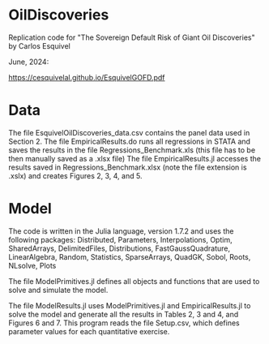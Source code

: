 # OilDiscoveries

Replication code for "The Sovereign Default Risk of Giant Oil Discoveries" by Carlos Esquivel

June, 2024:

https://cesquivelal.github.io/EsquivelGOFD.pdf

# Data

The file EsquivelOilDiscoveries_data.csv contains the panel data used in Section 2.
The file EmpiricalResults.do runs all regressions in STATA and saves the results in the file Regressions_Benchmark.xls (this file has to be then manually saved as a .xlsx file)
The file EmpiricalResults.jl accesses the results saved in Regressions_Benchmark.xlsx (note the file extension is .xslx) and creates Figures 2, 3, 4, and 5.

# Model

The code is written in the Julia language, version 1.7.2 and uses the following packages:
      Distributed, Parameters, Interpolations, Optim, SharedArrays, DelimitedFiles,
      Distributions, FastGaussQuadrature, LinearAlgebra, Random, Statistics,
      SparseArrays, QuadGK, Sobol, Roots, NLsolve, Plots

The file ModelPrimitives.jl defines all objects and functions that are used to solve and simulate the model.

The file ModelResults.jl uses ModelPrimitives.jl and EmpiricalResults.jl to solve the model and generate all the results in Tables 2, 3 and 4, and Figures 6 and 7. This program reads the file Setup.csv, which defines parameter values for each quantitative exercise.

